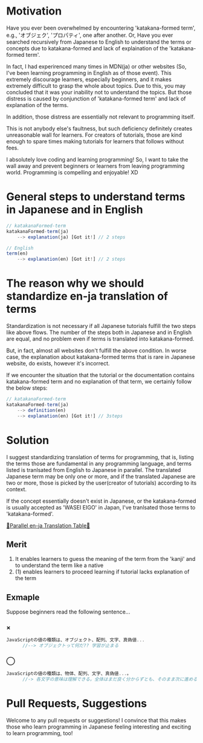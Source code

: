 # Motivation
Have you ever been overwhelmed by encountering 'katakana-formed term', e.g., 'オブジェク', 'プロパティ', one after another. Or, Have you ever searched recursively from Japanese to English to understand the terms or concepts due to katakana-formed and lack of explaination of the 'katakana-formed term'.

In fact, I had experirenced many times in MDN(ja) or other websites (So, I've been learning programming in English as of those event). This extremely discourage learners, especially beginners, and it makes extremely difficult to grasp the whole about topics. Due to this, you may concluded that it was your inability not to understand the topics. But those distress is caused by conjunction of 'katakana-formed term' and lack of explanation of the terms.

In addition, those distress are essentially not relevant to programming itself.

This is not anybody else's faultness, but such deficiency definitely creates unreasonable wall for learners. For creators of tutorials, those are kind enough to spare times making tutorials for learners that follows without fees. 


I absolutely love coding and learning programming! So, I want to take the wall away and prevent beginners or learners from leaving programming world. Programming is compelling and enjoyable! XD




# General steps to understand terms in Japanese and in English

```js
// katakanaFormed-term
katakanaFormed-term(ja) 
	--> explanation(ja) [Got it!] // 2 steps

// English
term(en) 
	--> explanation(en) [Got it!] // 2 steps
```




# The reason why we should standardize en-ja translation of terms
Standardization is not necessary if all Japanese tutorials fulfill the two steps like above flows. The number of the steps both in Japanese and in English are equal, and no problem even if terms is translated into katakana-formed.

But, in fact, almost all websites don't fulfill the above condition. In worse case, the explanation about katakana-formed terms that is rare in Japanese website, do exists, however it's incorrect.

If we encounter the situation that the tutorial or the documentation contains katakana-formed term and no explanation of that term, we certainly follow the below steps:


```js
// katakanaFormed-term
katakanaFormed-term(ja)
	--> definition(en)
	--> explanation(en) [Got it!] // 3steps
```




# Solution
I suggest standardizing translation of terms for programming, that is, listing the terms those are fundamental in any programming language, and terms listed is tranlsated from English to Japanese in parallel. The translated Japanese term may be only one or more, and if the translated Japanese are two or more, those is picked by the user(creator of tutorials) according to its context.


If the concept essentially doesn't exist in Japanese, or the katakana-formed is usually accepted as 'WASEI EIGO' in Japan, I've tranlsated those terms to 'katakana-formed'.

<a href='https://github.com/azmok/TSPJ-Translation-Standard-for-Programming-in-Japan-/blob/master/terms_en_ja.md' target='_blank'>🚀Parallel en-ja Translation Table🚀</a>



## Merit
1. It enables learners to guess the meaning of the term from the 'kanji' and to understand the term like a native
2. (1) enables learners to proceed learning if tutorial lacks explanation of the term



## Exmaple
Suppose beginners read the following sentence...

### ×
```js
JavaScriptの値の種類は、オブジェクト、配列、文字、真偽値...
      //--> オブジェクトって何だ?? 学習が止まる
```

### ◯
```js
JavaScriptの値の種類は、物体、配列、文字、真偽値...。
      //-> 各文字の意味は理解できる。全体はまだ良く分からずとも、そのまま次に進める
```



# Pull Requests, Suggestions
Welcome to any pull requests or suggestions! I convince that this makes those who learn programming in Japanese feeling interesting and exciting to learn programming, too!
